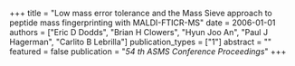 +++
title = "Low mass error tolerance and the Mass Sieve approach to peptide mass fingerprinting with MALDI-FTICR-MS"
date = 2006-01-01
authors = ["Eric D Dodds", "Brian H Clowers", "Hyun Joo An", "Paul J Hagerman", "Carlito B Lebrilla"]
publication_types = ["1"]
abstract = ""
featured = false
publication = "*54 th ASMS Conference Proceedings*"
+++

